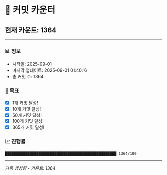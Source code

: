 # 🔢 커밋 카운터

## 현재 카운트: 1364

---

### 📊 정보
- 시작일: 2025-09-01
- 마지막 업데이트: 2025-09-01 01:40:16
- 총 커밋 수: 1364

### 🎯 목표
- [x] 1개 커밋 달성!
- [x] 10개 커밋 달성!
- [x] 50개 커밋 달성!
- [x] 100개 커밋 달성!
- [x] 365개 커밋 달성!

### 📈 진행률
```
██████████████████████████████████████████████████ 1364/100
```

---
*자동 생성됨 - 카운트: 1364*
